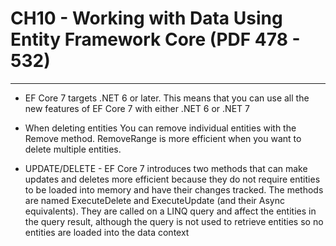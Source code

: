 # CH10 - Working with Data Using Entity Framework Core (PDF 478 - 532)

***   
- EF Core 7 targets .NET 6 or later. This means that you can use all the new features of EF 
Core 7 with either .NET 6 or .NET 7

- When deleting entities You can remove individual entities with the Remove method. RemoveRange is more efficient when you 
want to delete multiple entities.

- UPDATE/DELETE - EF Core 7 introduces two methods that can make updates and deletes more efficient because they 
do not require entities to be loaded into memory and have their changes tracked. The methods are 
named ExecuteDelete and ExecuteUpdate (and their Async equivalents). They are called on a LINQ 
query and affect the entities in the query result, although the query is not used to retrieve entities so 
no entities are loaded into the data context